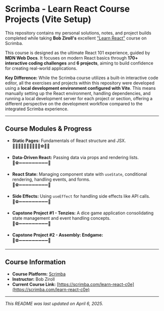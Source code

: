 # Scrimba - Learn React Course Projects (Vite Setup)

This repository contains my personal solutions, notes, and project builds completed while taking **Bob Ziroll's** excellent ["Learn React"](https://scrimba.com/learn-react-c0e) course on Scrimba.

This course is designed as the ultimate React 101 experience, guided by **MDN Web Docs**. It focuses on modern React basics through **170+ interactive coding challenges** and **6 projects**, aiming to build confidence for creating real-world applications.

**Key Difference:**
While the Scrimba course utilizes a built-in interactive code editor, all the exercises and projects within this repository were developed using a **local development environment configured with Vite**. This means manually setting up the React environment, handling dependencies, and running a local development server for each project or section, offering a different perspective on the development workflow compared to the integrated Scrimba experience.

---

## Course Modules & Progress

- **Static Pages:** Fundamentals of React structure and JSX.
  <br/> 👟➖➖➖➖➖➖➖➖➖⚽️🥅✅

- **Data-Driven React:** Passing data via props and rendering lists.
  <br/> 👟⚽️➖➖➖➖➖➖➖➖➖🥅

- **React State:** Managing component state with `useState`, conditional rendering, handling events, and forms.
  <br/> 👟⚽️➖➖➖➖➖➖➖➖➖🥅

- **Side Effects:** Using `useEffect` for handling side effects like API calls.
  <br/> 👟⚽️➖➖➖➖➖➖➖➖➖🥅

- **Capstone Project #1 - Tenzies:** A dice game application consolidating state management and event handling concepts.
  <br/> 👟⚽️➖➖➖➖➖➖➖➖➖🥅

- **Capstone Project #2 - Assembly: Endgame:**
  <br/> 👟⚽️➖➖➖➖➖➖➖➖➖🥅

---

## Course Information

- **Course Platform:** [Scrimba](https://scrimba.com/)
- **Instructor:** Bob Ziroll
- **Current Course Link:** [https://scrimba.com/learn-react-c0e](https://scrimba.com/learn-react-c0e)

---

_This README was last updated on April 6, 2025._
